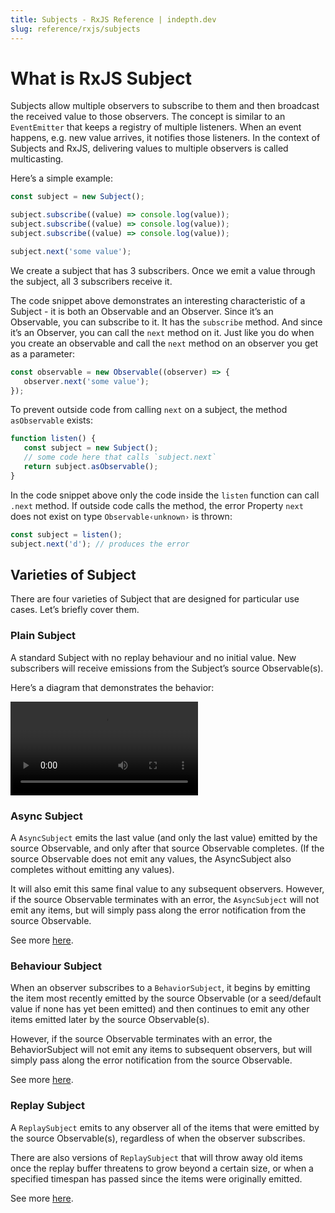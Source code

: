 ```yaml
---
title: Subjects - RxJS Reference | indepth.dev
slug: reference/rxjs/subjects
---
```


# What is RxJS Subject

Subjects allow multiple observers to subscribe to them and then broadcast the received value to those observers. The concept is similar to an `EventEmitter` that keeps a registry of multiple listeners. When an event happens, e.g. new value arrives, it notifies those listeners. In the context of Subjects and RxJS, delivering values to multiple observers is called multicasting.

Here’s a simple example:

```javascript
const subject = new Subject();

subject.subscribe((value) => console.log(value));
subject.subscribe((value) => console.log(value));
subject.subscribe((value) => console.log(value));

subject.next('some value');
```

We create a subject that has 3 subscribers. Once we emit a value through the subject, all 3 subscribers receive it.

The code snippet above demonstrates an interesting characteristic of a Subject - it is both an Observable and an Observer. Since it’s an Observable, you can subscribe to it. It has the `subscribe` method. And since it’s an Observer, you can call the `next` method on it. Just like you do when you create an observable and call the `next` method on an observer you get as a parameter:

```javascript
const observable = new Observable((observer) => {
   observer.next('some value');
});
```

To prevent outside code from calling `next` on a subject, the method `asObservable` exists:

```javascript
function listen() {
   const subject = new Subject();
   // some code here that calls `subject.next`
   return subject.asObservable();
}
```

In the code snippet above only the code inside the `listen` function can call `.next` method. If outside code calls the method, the error Property `next` does not exist on type `Observable‹unknown›` is thrown:

```javascript
const subject = listen();
subject.next('d'); // produces the error
```

## Varieties of Subject

There are four varieties of Subject that are designed for particular use cases. Let’s briefly cover them.

### Plain Subject

A standard Subject with no replay behaviour and no initial value. New subscribers will receive emissions from the Subject’s source Observable(s).

Here’s a diagram that demonstrates the behavior:

<video>
    <source src="https://images.indepth.dev/references/rxjs/subjects/subject.mp4">
</video>

### Async Subject

A `AsyncSubject` emits the last value (and only the last value) emitted by the source Observable, and only after that source Observable completes. (If the source Observable does not emit any values, the AsyncSubject also completes without emitting any values).

It will also emit this same final value to any subsequent observers. However, if the source Observable terminates with an error, the `AsyncSubject` will not emit any items, but will simply pass along the error notification from the source Observable.

See more [here](https://indepth.dev/reference/rxjs/subjects/async-subject).

### Behaviour Subject

When an observer subscribes to a `BehaviorSubject`, it begins by emitting the item most recently emitted by the source Observable (or a seed/default value if none has yet been emitted) and then continues to emit any other items emitted later by the source Observable(s).

However, if the source Observable terminates with an error, the BehaviorSubject will not emit any items to subsequent observers, but will simply pass along the error notification from the source Observable.

See more [here](https://indepth.dev/reference/rxjs/subjects/behaviour-subject).

### Replay Subject

A `ReplaySubject` emits to any observer all of the items that were emitted by the source Observable(s), regardless of when the observer subscribes.

There are also versions of `ReplaySubject` that will throw away old items once the replay buffer threatens to grow beyond a certain size, or when a specified timespan has passed since the items were originally emitted.

See more [here](https://indepth.dev/reference/rxjs/subjects/replay-subject).


